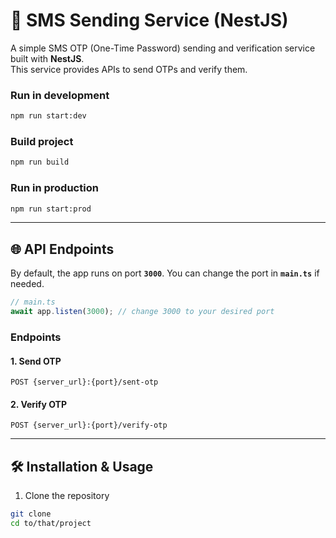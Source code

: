 # 📱 SMS Sending Service (NestJS)

A simple SMS OTP (One-Time Password) sending and verification service built with **NestJS**.  
This service provides APIs to send OTPs and verify them.

### Run in development

```bash
npm run start:dev
```

### Build project

```bash
npm run build
```

### Run in production

```bash
npm run start:prod
```

---

## 🌐 API Endpoints

By default, the app runs on port **`3000`**.
You can change the port in **`main.ts`** if needed.

```ts
// main.ts
await app.listen(3000); // change 3000 to your desired port
```

### Endpoints

#### 1. Send OTP

```
POST {server_url}:{port}/sent-otp
```

#### 2. Verify OTP

```
POST {server_url}:{port}/verify-otp
```

---

## 🛠️ Installation & Usage

1. Clone the repository

```bash
git clone
cd to/that/project
```
